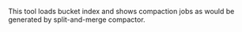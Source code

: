 This tool loads bucket index and shows compaction jobs as would be generated by split-and-merge compactor.
